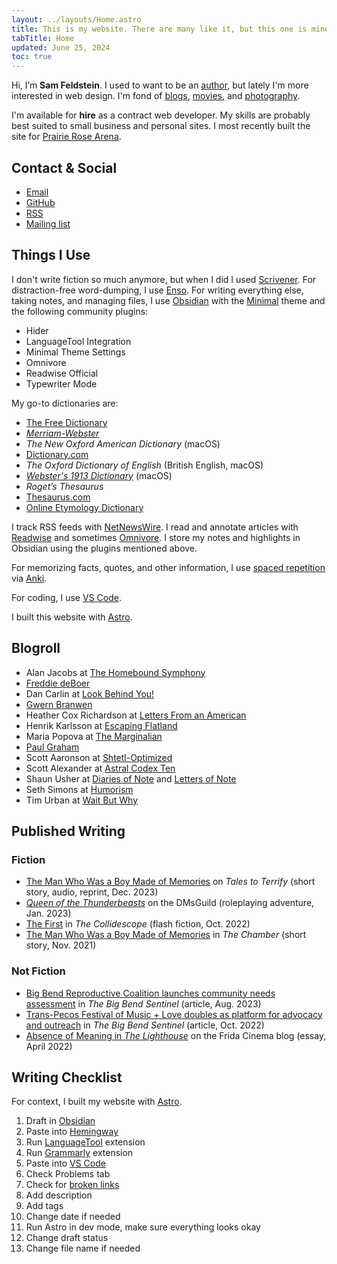 ```yaml
---
layout: ../layouts/Home.astro
title: This is my website. There are many like it, but this one is mine.
tabTitle: Home
updated: June 25, 2024
toc: true
---
```


Hi, I’m **Sam Feldstein**. I used to want to be an [author](#published-writing), but lately I'm more interested in web design. I'm fond of [blogs](#blogroll), [movies](https://letterboxd.com/HoogoSteeglitz/), and [photography](https://www.instagram.com/seldstein/).

I'm available for **hire** as a contract web developer. My skills are probably best suited to small business and personal sites. I most recently built the site for [Prairie Rose Arena](https://prairierosearena.com/).

## Contact & Social

- [Email](mailto:sam@samfeldstein.xyz)
- [GitHub](https://github.com/seldstein)
- [RSS](/feed.xml)
- [Mailing list](https://samfeldstein.substack.com/)

## Things I Use

I don't write fiction so much anymore, but when I did I used [Scrivener](https://www.literatureandlatte.com/scrivener/overview). For distraction-free word-dumping, I use [Enso](https://enso.sonnet.io/). For writing everything else, taking notes, and managing files, I use [Obsidian](https://obsidian.md/) with the [Minimal](https://minimal.guide/home) theme and the following community plugins:

- Hider
- LanguageTool Integration
- Minimal Theme Settings
- Omnivore
- Readwise Official
- Typewriter Mode

My go-to dictionaries are:

- [The Free Dictionary](https://www.thefreedictionary.com/)
- [*Merriam-Webster*](https://www.merriam-webster.com/)
- *The New Oxford American Dictionary* (macOS)
- [Dictionary.com](https://www.dictionary.com/)
- *The Oxford Dictionary of English* (British English, macOS)
- [*Webster's 1913 Dictionary*](https://github.com/cmod/websters-1913) (macOS)
- *Roget’s Thesaurus*
- [Thesaurus.com](https://www.thesaurus.com/)
- [Online Etymology Dictionary](https://www.etymonline.com/)

I track RSS feeds with [NetNewsWire](https://netnewswire.com/). I read and annotate articles with [Readwise](https://readwise.io/) and sometimes [Omnivore](https://omnivore.app/). I store my notes and highlights in Obsidian using the plugins mentioned above.

For memorizing facts, quotes, and other information, I use [spaced repetition](https://en.wikipedia.org/wiki/Spaced_repetition) via [Anki](https://apps.ankiweb.net/).

For coding, I use [VS Code](https://code.visualstudio.com/).

I built this website with [Astro](https://astro.build/).

## Blogroll

- Alan Jacobs at [The Homebound Symphony](https://blog.ayjay.org/)
- [Freddie deBoer](https://freddiedeboer.substack.com/)
- Dan Carlin at [Look Behind You!](https://dancarlin.substack.com/)
- [Gwern Branwen](https://gwern.net/)
- Heather Cox Richardson at [Letters From an American](https://heathercoxrichardson.substack.com/)
- Henrik Karlsson at [Escaping Flatland](https://www.henrikkarlsson.xyz/)
- Maria Popova at [The Marginalian](https://www.themarginalian.org/)
- [Paul Graham](https://www.paulgraham.com/)
- Scott Aaronson at [Shtetl-Optimized](https://scottaaronson.blog/)
- Scott Alexander at [Astral Codex Ten](https://www.astralcodexten.com/)
- Shaun Usher at [Diaries of Note](https://diariesofnote.com/) and [Letters of Note](https://news.lettersofnote.com/)
- Seth Simons at [Humorism](https://www.humorism.xyz/)
- Tim Urban at [Wait But Why](https://waitbutwhy.com/)

## Published Writing

### Fiction

- [The Man Who Was a Boy Made of Memories](https://talestoterrify.com/episodes/619-z-j-garcia-samuel-feldstein/) on *Tales to Terrify* (short story, audio, reprint, Dec. 2023)
- [*Queen of the Thunderbeasts*](https://www.dmsguild.com/product/426630/Queen-of-the-Thunderbeasts?affiliate_id=1701028) on the DMsGuild (roleplaying adventure, Jan. 2023)
- [The First](https://thecollidescope.com/2022/10/16/the-first/) in *The Collidescope* (flash fiction, Oct. 2022)
- [The Man Who Was a Boy Made of Memories](https://thechambermagazine.com/2021/11/12/the-man-who-was-a-boy-made-of-memories-science-fiction-horror-by-samuel-feldstein/) in *The Chamber* (short story, Nov. 2021)

### Not Fiction

- [Big Bend Reproductive Coalition launches community needs assessment](https://bigbendsentinel.com/2023/08/09/big-bend-reproductive-coalition-launches-community-needs-assessment-with-inaugural-town-hal/?mc_cid=b24b0bb606) in *The Big Bend Sentinel* (article, Aug. 2023)
- [Trans-Pecos Festival of Music + Love doubles as platform for advocacy and outreach](https://bigbendsentinel.com/2022/10/05/trans-pecos-festival-of-music-love-doubles-as-platform-for-advocacy-and-outreach/) in *The Big Bend Sentinel* (article, Oct. 2022)
- [Absence of Meaning in *The Lighthouse*](https://thefridacinema.org/film-criticism/absence-of-meaning-the-lighthouse/) on the Frida Cinema blog (essay, April 2022)

## Writing Checklist

For context, I built my website with [Astro](https://astro.build/).

1. Draft in [Obsidian](https://obsidian.md/)
2. Paste into [Hemingway](https://hemingwayapp.com/)
3. Run [LanguageTool](https://languagetool.org/) extension
4. Run [Grammarly](https://www.grammarly.com/) extension
5. Paste into [VS Code](https://code.visualstudio.com/)
6. Check Problems tab
7. Check for [broken links](https://marketplace.visualstudio.com/items?itemName=BillDietrich.linkcheckerhtml)
8. Add description
9. Add tags
10. Change date if needed
11. Run Astro in dev mode, make sure everything looks okay
12. Change draft status
13. Change file name if needed
